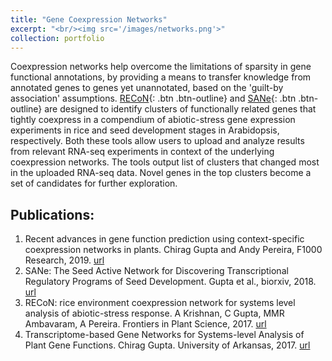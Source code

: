 ```yaml
---
title: "Gene Coexpression Networks"
excerpt: "<br/><img src='/images/networks.png'>"
collection: portfolio
---
```


Coexpression networks help overcome the limitations of sparsity in gene functional annotations, by providing a means to transfer knowledge from annotated genes to genes yet unannotated, based on the 'guilt-by association' assumptions. 
[RECoN](https://plantstress-pereira.uark.edu/RECoN/){: .btn .btn-outline} and [SANe](https://plantstress-pereira.uark.edu/SANe/){: .btn .btn-outline} are designed to identify clusters of functionally related genes that tightly coexpress in a compendium of abiotic-stress gene expression experiments in rice and seed development stages in Arabidopsis, respectively. Both these tools allow users to upload and analyze results from relevant RNA-seq experiments in context of the underlying coexpression networks. The tools output list of clusters that changed most in the uploaded RNA-seq data. Novel genes in the top clusters become a set of candidates for further exploration. 


## Publications:
1. Recent advances in gene function prediction using context-specific coexpression networks in plants. Chirag Gupta and Andy Pereira,  F1000 Research, 2019. [url](https://www.ncbi.nlm.nih.gov/pmc/articles/PMC6364378/)
2. SANe: The Seed Active Network for Discovering Transcriptional Regulatory Programs of Seed Development. Gupta et al., biorxiv, 2018. [url](https://www.biorxiv.org/content/10.1101/165894v2)
3. RECoN: rice environment coexpression network for systems level analysis of abiotic-stress response. A Krishnan, C Gupta, MMR Ambavaram, A Pereira. Frontiers in Plant Science, 2017. [url](https://www.frontiersin.org/articles/10.3389/fpls.2017.01640/full)
4. Transcriptome-based Gene Networks for Systems-level Analysis of Plant Gene Functions. Chirag Gupta.  University of Arkansas, 2017. [url](https://scholarworks.uark.edu/etd/2526/)

